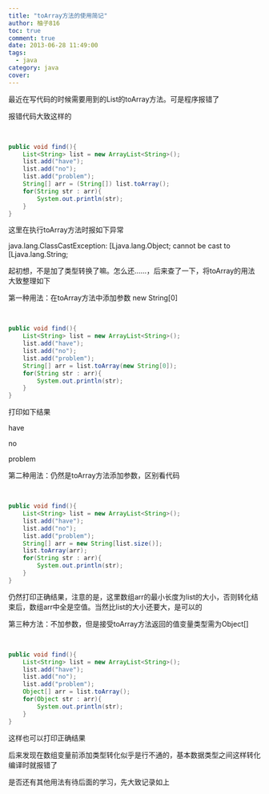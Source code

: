 ```yaml
---
title: "toArray方法的使用简记"
author: 柚子816
toc: true
comment: true
date: 2013-06-28 11:49:00
tags: 
  - java
category: java
cover: 
---
```


最近在写代码的时候需要用到的List的toArray方法。可是程序报错了

报错代码大致这样的


​    
```java
public void find(){
    List<String> list = new ArrayList<String>();
    list.add("have");
    list.add("no");
    list.add("problem");
    String[] arr = (String[]) list.toArray();
    for(String str : arr){
        System.out.println(str);
    }
}
```

这里在执行toArray方法时报如下异常

java.lang.ClassCastException: [Ljava.lang.Object; cannot be cast to
[Ljava.lang.String;

起初想，不是加了类型转换了嘛。怎么还……，后来查了一下，将toArray的用法大致整理如下

第一种用法：在toArray方法中添加参数 new String[0]


​    
```java
public void find(){
    List<String> list = new ArrayList<String>();
    list.add("have");
    list.add("no");
    list.add("problem");
    String[] arr = list.toArray(new String[0]);
    for(String str : arr){
        System.out.println(str);
    }
}
```

打印如下结果

have  

no  

problem

第二种用法：仍然是toArray方法添加参数，区别看代码


​    
```java
public void find(){
    List<String> list = new ArrayList<String>();
    list.add("have");
    list.add("no");
    list.add("problem");
    String[] arr = new String[list.size()];
    list.toArray(arr);
    for(String str : arr){
        System.out.println(str);
    }
}
```

仍然打印正确结果，注意的是，这里数组arr的最小长度为list的大小，否则转化结束后，数组arr中全是空值。当然比list的大小还要大，是可以的

第三种方法：不加参数，但是接受toArray方法返回的值变量类型需为Object[]


​    
```java
public void find(){
    List<String> list = new ArrayList<String>();
    list.add("have");
    list.add("no");
    list.add("problem");
    Object[] arr = list.toArray();
    for(Object str : arr){
        System.out.println(str);
    }
}
```

这样也可以打印正确结果

后来发现在数组变量前添加类型转化似乎是行不通的，基本数据类型之间这样转化编译时就报错了

是否还有其他用法有待后面的学习，先大致记录如上

